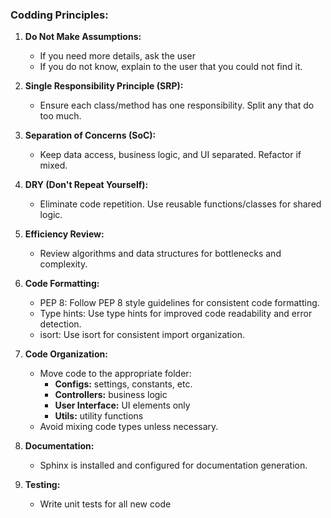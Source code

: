 ### Codding Principles:
1. **Do Not Make Assumptions:**
   - If you need more details, ask the user
   - If you do not know, explain to the user that you could not find it.

2. **Single Responsibility Principle (SRP):**  
   - Ensure each class/method has one responsibility. Split any that do too much.

3. **Separation of Concerns (SoC):**  
   - Keep data access, business logic, and UI separated. Refactor if mixed.

4. **DRY (Don't Repeat Yourself):**  
   - Eliminate code repetition. Use reusable functions/classes for shared logic.

5. **Efficiency Review:**  
   - Review algorithms and data structures for bottlenecks and complexity.

6. **Code Formatting:**  
   - PEP 8: Follow PEP 8 style guidelines for consistent code formatting.
   - Type hints: Use type hints for improved code readability and error detection.
   - isort: Use isort for consistent import organization.
      
7. **Code Organization:**  
   - Move code to the appropriate folder: 
     - **Configs:** settings, constants, etc.
     - **Controllers:** business logic
     - **User Interface:** UI elements only
     - **Utils:** utility functions 
   - Avoid mixing code types unless necessary.

8. **Documentation:**
   - Sphinx is installed and configured for documentation generation.

9. **Testing:**
   - Write unit tests for all new code